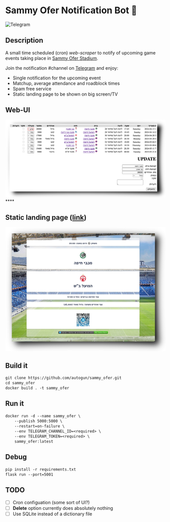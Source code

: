 # Sammy Ofer Notification Bot 🤖
![Telegram](https://img.shields.io/endpoint?color=neon&style=plastic&url=https%3A%2F%2Ftg.sumanjay.workers.dev%2Fsammy_ofer_notification_channel)
## Description

A small time scheduled (cron) _web-scraper_ to notify of upcoming game events taking place in [Sammy Ofer Stadium](https://www.haifa-stadium.com/ "Sammy Ofer Stadium").

Join the notification #channel on [Telegram](https://t.me/sammy_ofer_notification_channel) and enjoy:

* Single notification for the upcoming event
* Matchup, average attendance and roadblock times
* Spam free service
* Static landing page to be shown on big screen/TV

## Web-UI

![Web-UI screenshot](screen.png)****

## Static landing page ([link](https://drehelis.github.io/sammy_ofer/static.html))

![Static screenshot](static.jpeg)

## Build it
```
git clone https://github.com/autogun/sammy_ofer.git
cd sammy_ofer
docker build . -t sammy_ofer
```

## Run it
```
docker run -d --name sammy_ofer \
    --publish 5000:5000 \
    --restart=on-failure \
    --env TELEGRAM_CHANNEL_ID=<required> \
    --env TELEGRAM_TOKEN=<required> \
    sammy_ofer:latest
```

## Debug
```
pip install -r requirements.txt
flask run --port=5001
```

## TODO

- [ ] Cron configuation (some sort of UI?)
- [ ] **Delete** option currently does absolutely nothing
- [ ] Use SQLite instead of a dictionary file
